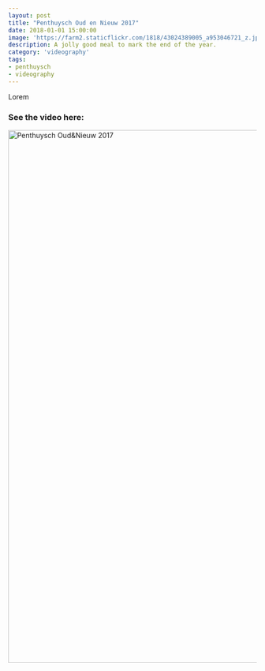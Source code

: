 ```yaml
---
layout: post
title: "Penthuysch Oud en Nieuw 2017"
date: 2018-01-01 15:00:00
image: 'https://farm2.staticflickr.com/1818/43024389005_a953046721_z.jpg'
description: A jolly good meal to mark the end of the year.
category: 'videography'
tags:
- penthuysch
- videography
---
```


Lorem

### See the video here:

<a data-flickr-embed="true"  href="https://www.flickr.com/photos/162779846@N06/43024389005/in/dateposted-public/" title="Penthuysch Oud&amp;Nieuw 2017"><img src="https://farm2.staticflickr.com/1818/43024389005_85c65dca04_o.jpg" width="1920" height="1080" alt="Penthuysch Oud&amp;Nieuw 2017"></a><script async src="//embedr.flickr.com/assets/client-code.js" charset="utf-8"></script>